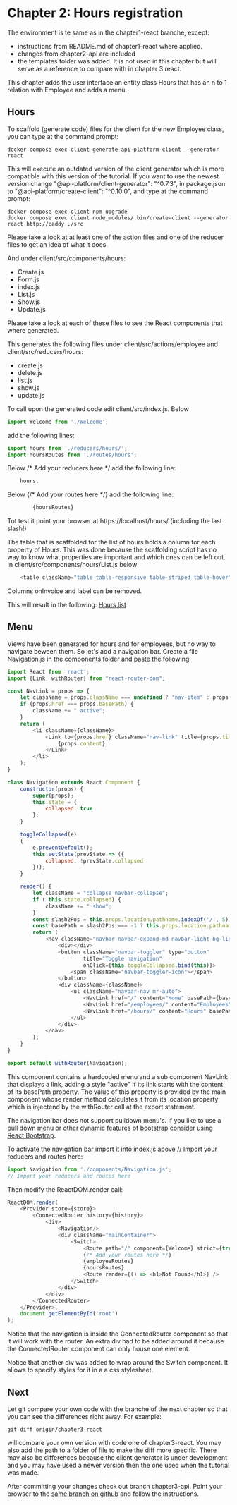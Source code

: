 Chapter 2: Hours registration
=============================

The environment is te same as in the chapter1-react branche, except:
- instructions from README.md of chapter1-react where applied.
- changes from chapter2-api are included
- the templates folder was added. It is not used in this chapter but will
  serve as a reference to compare with in chapter 3 react.

This chapter adds the user interface an entity class Hours that has an n to 1 relation with Employee
and adds a menu.

Hours<a name="Hours"></a>
-----
To scaffold (generate code) files for the client for the new Employee class, you can 
type at the command prompt: 

```shell
docker compose exec client generate-api-platform-client --generator react
```

This will execute an outdated version of the client generator which is more compatible with
this version of the tutorial. If you want to use the newest version change
"@api-platform/client-generator": "^0.7.3", in package.json to "@api-platform/create-client": "^0.10.0",
and type at the command prompt:
```shell
docker compose exec client npm upgrade
docker compose exec client node_modules/.bin/create-client --generator react http://caddy ./src
```

Please take a look at at least one of the action files and one of the reducer files
to get an idea of what it does.

And under client/src/components/hours:
- Create.js
- Form.js
- index.js
- List.js
- Show.js
- Update.js

Please take a look at each of these files to see the React components 
that where generated. 

This generates the following files under client/src/actions/employee and 
client/src/reducers/hours:
- create.js
- delete.js
- list.js
- show.js
- update.js


To call upon the generated code edit client/src/index.js. Below
```javascript
import Welcome from './Welcome'; 
```

add the following lines:

```javascript
import hours from './reducers/hours/';
import hoursRoutes from './routes/hours';
```

Below /* Add your reducers here */
add the following line:
```javascript
    hours,
```

Below {/* Add your routes here */}
add the following line:
```javascript
        {hoursRoutes}
```

Tot test it point your browser at https://localhost/hours/
(including the last slash!)

The table that is scaffolded for the list of hours holds a column
for each property of Hours. This was done because the scaffolding script
has no way to know what properties are important and which ones can be left out. 
In client/src/components/hours/List.js below  
```javascript jsx
    <table className="table table-responsive table-striped table-hover">
```
Columns onInvoice and label can be removed.  

This will result in the following:
[Hours list](resources/Hours.png)

Menu<a name="Menu"></a>
----

Views have been generated for hours and for employees, but no way to navigate beween them. 
So let's add a navigation bar. Create a file Navigation.js in the components folder and 
paste the following:
```javascript jsx
import React from 'react';
import {Link, withRouter} from "react-router-dom";

const NavLink = props => {
    let className = props.className === undefined ? "nav-item" : props.className;
    if (props.href === props.basePath) {
        className += " active";
    }
    return (
        <li className={className}>
            <Link to={props.href} className="nav-link" title={props.title}>
                {props.content}
            </Link>
        </li>
    );
}

class Navigation extends React.Component {
    constructor(props) {
        super(props);
        this.state = {
            collapsed: true
        };
    }

    toggleCollapsed(e)
    {
        e.preventDefault();
        this.setState(prevState => ({
            collapsed: !prevState.collapsed
        }));
    }

    render() {
        let className = "collapse navbar-collapse";
        if (!this.state.collapsed) {
            className += " show";
        }
        const slash2Pos = this.props.location.pathname.indexOf('/', 5);
        const basePath = slash2Pos === -1 ? this.props.location.pathname : this.props.location.pathname.substr(0, slash2Pos + 1);
        return (
            <nav className="navbar navbar-expand-md navbar-light bg-lightGrey">
                <div></div>
                <button className="navbar-toggler" type="button"
                        title="Toggle navigation"
                        onClick={this.toggleCollapsed.bind(this)}>
                    <span className="navbar-toggler-icon"></span>
                </button>
                <div className={className}>
                    <ul className="navbar-nav mr-auto">
                        <NavLink href="/" content="Home" basePath={basePath} />
                        <NavLink href="/employees/" content="Employees" basePath={basePath} />
                        <NavLink href="/hours/" content="Hours" basePath={basePath} />
                    </ul>
                </div>
            </nav>
        );
    }
}

export default withRouter(Navigation);
```

This component contains a hardcoded menu and a sub component NavLink that displays a link, 
adding a style "active" if its link starts with the content of its basePath property. 
The value of this property is provided by the main component whose render method calculates
it from its location property which is injectend by the withRouter call at the export statement.

The navigation bar does not support pulldown menu's. If you like to use a 
pull down menu or other dynamic features of bootstrap consider using
[React Bootstrap](https://react-bootstrap.github.io/).

To activate the navigation bar import it into index.js above 
// Import your reducers and routes here:
```javascript jsx
import Navigation from './components/Navigation.js';
// Import your reducers and routes here
```

Then modify the ReactDOM.render call: 
```javascript jsx
ReactDOM.render(
    <Provider store={store}>
        <ConnectedRouter history={history}>
            <div>
                <Navigation/>
                <div className="mainContainer">
                    <Switch>
                        <Route path="/" component={Welcome} strict={true} exact={true}/>
                        {/* Add your routes here */}
                        {employeeRoutes}
                        {hoursRoutes}
                        <Route render={() => <h1>Not Found</h1>} />
                    </Switch>
                </div>
            </div>
        </ConnectedRouter>
    </Provider>,
    document.getElementById('root')
);
```
Notice that the navigation is inside the ConnectedRouter component so that it will work 
with the router. An extra div had to be added around it because 
the  ConnectedRouter component can only house one element. 

Notice that another div was added to wrap around the Switch component.
It allows to specify styles for it in a a css stylesheet. 

Next
----
Let git compare your own code with the branche of the next chapter 
so that you can see the differences right away. For example:
```shell
git diff origin/chapter3-react 
```
will compare your own version with code one of chapter3-react. You may also add the path
to a folder of file to make the diff more specific. There may also be differences because the
client generator is under development and you may have used a newer version then the
one used when the tutorial was made.

After committing your changes check out branch chapter3-api. 
Point your browser to the [same branch on github](https://github.com/metaclass-nl/tutorial-api-platform/tree/chapter3-api) 
and follow the instructions.
